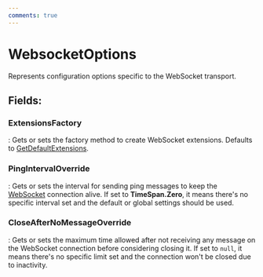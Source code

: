 ```yaml
---
comments: true
---
```

# WebsocketOptions

Represents configuration options specific to the WebSocket transport. 

## **Fields**:
### **ExtensionsFactory**
: Gets or sets the factory method to create WebSocket extensions. Defaults to [GetDefaultExtensions](../WebSockets/WebSocket.md#getdefaultextensions). 
### **PingIntervalOverride**
: Gets or sets the interval for sending ping messages to keep the [WebSocket](../WebSockets/WebSocket.md) connection alive. If set to **TimeSpan.Zero**, it means there's no specific interval set and the default or global settings should be used. 
### **CloseAfterNoMessageOverride**
: Gets or sets the maximum time allowed after not receiving any message on the WebSocket connection before considering closing it. If set to `null`, it means there's no specific limit set and the connection won't be closed due to inactivity. 